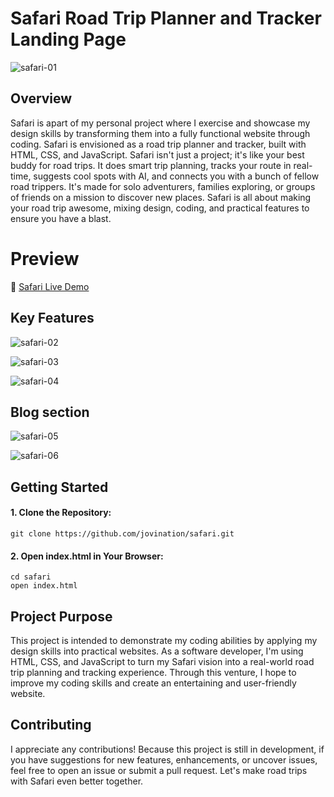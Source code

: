 <h1>Safari Road Trip Planner and Tracker Landing Page</h1>

![safari-01](https://github.com/jovination/safari/assets/79380563/bd60f3db-f9d2-4cbf-967c-0330b8e3ea09)

<h2>Overview</h2>
<p>Safari is apart of my personal project where I exercise and showcase my design skills by transforming them into a fully functional website through coding. Safari is envisioned as a road trip planner and tracker, built with HTML, CSS, and JavaScript. Safari isn't just a project; it's like your best buddy for road trips. It does smart trip planning, tracks your route in real-time, suggests cool spots with AI, and connects you with a bunch of fellow road trippers. It's made for solo adventurers, families exploring, or groups of friends on a mission to discover new places. Safari is all about making your road trip awesome, mixing design, coding, and practical features to ensure you have a blast.</p>

# Preview
🔗 <a href = "https://safari-trip-planner.pages.dev/">
<span>Safari Live Demo</span> 
</a>
<h2>Key Features</h2>

![safari-02](https://github.com/jovination/safari/assets/79380563/03a4a78a-25cd-40e6-9d47-729c954ee794)


![safari-03](https://github.com/jovination/safari/assets/79380563/774d1f10-866f-46fe-b693-fb392135e923)


![safari-04](https://github.com/jovination/safari/assets/79380563/2e199240-50b4-4e18-a0a0-25d0908f17ca)

<h2>Blog section</h2>

![safari-05](https://github.com/jovination/safari/assets/79380563/c841aed1-9d46-4bfd-aeb7-cb191457c87e)

![safari-06](https://github.com/jovination/safari/assets/79380563/8a6fbe10-eb21-43a0-a846-56e062edfbc6)

<h2>Getting Started</h2>
<h4>1. Clone the Repository:</h4>

```shell
git clone https://github.com/jovination/safari.git

```
<h4>2. Open index.html in Your Browser:</h4>

```shell
cd safari
open index.html
````
<h2>Project Purpose</h2>
<p>This project is intended to demonstrate my coding abilities by applying my design skills into practical websites. As a software developer, I'm using HTML, CSS, and JavaScript to turn my Safari vision into a real-world road trip planning and tracking experience. Through this venture, I hope to improve my coding skills and create an entertaining and user-friendly website.</p>

<h2>Contributing</h2>
<p>I appreciate any contributions! Because this project is still in development, if you have suggestions for new features, enhancements, or uncover issues, feel free to open an issue or submit a pull request. Let's make road trips with Safari even better together.</p>

